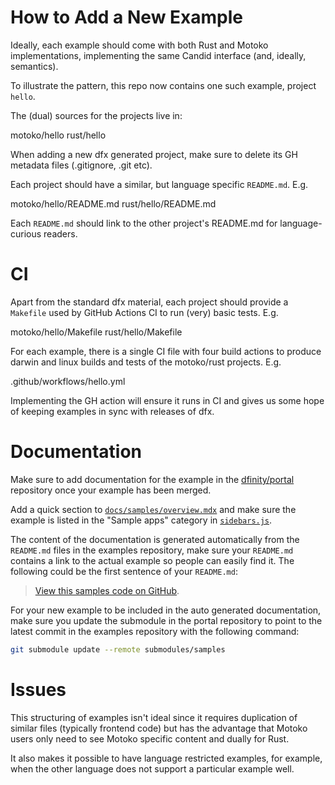 # How to Add a New Example

Ideally, each example should come with both Rust and Motoko implementations,
implementing the same Candid interface (and, ideally, semantics).

To illustrate the pattern, this repo now contains one such example, project `hello`.

The (dual) sources for the projects live in:

motoko/hello
rust/hello

When adding a new dfx generated project, make sure to delete its GH metadata files (.gitignore, .git etc).

Each project should have a similar, but language specific `README.md`. E.g.

motoko/hello/README.md
rust/hello/README.md

Each `README.md` should link to the other project's README.md for
language-curious readers.

# CI

Apart from the standard dfx material, each project should provide a
`Makefile` used by GitHub Actions CI to run (very) basic tests. E.g.

motoko/hello/Makefile
rust/hello/Makefile

For each example, there is a single CI file with four build actions to
produce darwin and linux builds and tests of the motoko/rust
projects. E.g.

.github/workflows/hello.yml

Implementing the GH action will ensure it runs in CI and gives us some
hope of keeping examples in sync with releases of dfx.

# Documentation

Make sure to add documentation for the example in the [dfinity/portal](https://github.com/dfinity/portal) repository once your example has been merged.

Add a quick section to [`docs/samples/overview.mdx`](https://github.com/dfinity/portal/blob/master/docs/samples/overview.mdx) and make sure the example is listed in the "Sample apps" category in [`sidebars.js`](https://github.com/dfinity/portal/blob/master/sidebars.js).

The content of the documentation is generated automatically from the `README.md` files in the examples repository, make sure your `README.md` contains a link to the actual example so people can easily find it. The following could be the first sentence of your `README.md`:

> [View this samples code on GitHub](https://github.com/dfinity/examples/tree/master/rust/token_transfer_from).

For your new example to be included in the auto generated documentation, make sure you update the submodule in the portal repository to point to the latest commit in the examples repository with the following command:

```bash
git submodule update --remote submodules/samples
```

# Issues

This structuring of examples isn't ideal since it requires duplication
of similar files (typically frontend code) but has the advantage that
Motoko users only need to see Motoko specific content and dually for
Rust.

It also makes it possible to have language restricted examples, for
example, when the other language does not support a particular example
well.
